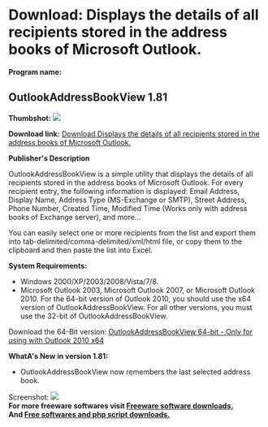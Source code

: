 # Download: Displays the details of all recipients stored in the address books of Microsoft Outlook.

**Program name:**

## OutlookAddressBookView 1.81

  
**Thumbshot:** ![](http://www.freewarefiles.com/screenshot/outlookaddrbkview_md.jpg)   
  
**Download link:** [Download Displays the details of all recipients stored in the address books of Microsoft Outlook.](http://freesoftwares.boysofts.com/OutlookAddressBookView_program_76890.html)  
  


**Publisher's Description**  
  


OutlookAddressBookView is a simple utility that displays the details of all recipients stored in the address books of Microsoft Outlook. For every recipient entry, the following information is displayed: Email Address, Display Name, Address Type (MS-Exchange or SMTP), Street Address, Phone Number, Created Time, Modified Time (Works only with address books of Exchange server), and more... 

You can easily select one or more recipients from the list and export them into tab-delimited/comma-delimited/xml/html file, or copy them to the clipboard and then paste the list into Excel. 

**System Requirements:**

  * Windows 2000/XP/2003/2008/Vista/7/8. 
  * Microsoft Outlook 2003, Microsoft Outlook 2007, or Microsoft Outlook 2010. For the 64-bit version of Outlook 2010, you should use the x64 version of OutlookAddressBookView. For all other versions, you must use the 32-bit of OutlookAddressBookView. 

Download the 64-Bit version: [OutlookAddressBookView 64-bit - Only for using with Outlook 2010 x64](http://www.nirsoft.net/utils/outlookaddressbookview-x64.zip)

**WhatA's New in version 1.81:**

  * OutlookAddressBookView now remembers the last selected address book. 

  
  
Screenshot: ![](http://www.freewarefiles.com/screenshot/outlookaddrbkview.jpg)   
**For more freeware softwares visit [Freeware software downloads.](http://freesoftwares.boysofts.com/)**   
**And [Free softwares and php script downloads.](http://www.boysofts.com/)**
